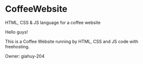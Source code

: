 # CoffeeWebsite
HTML, CSS &amp; JS language for a coffee website

Hello guys!

This is a Coffee Website running by HTML, CSS and JS code with freehosting.

Owner: giahuy-204